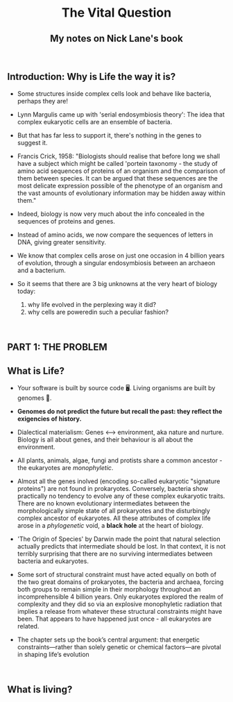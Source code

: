 <h1 align="center">
  The Vital Question

<h2 align="center">My notes on Nick Lane's book</h2>

</h1>
<br>

## Introduction: Why is Life the way it is?

* Some structures inside complex cells look and behave like bacteria, perhaps they are!
* Lynn Margulis came up with 'serial endosymbiosis theory': The idea that complex eukaryotic cells are an ensemble of bacteria.
* But that has far less to support it, there's nothing in the genes to suggest it.
* Francis Crick, 1958: "Biologists should realise that before long we shall have a subject which might be called 'portein taxonomy - the study of amino acid sequences
of proteins of an organism and the comparison of them between species. It can be argued that these sequences are the most delicate expression possible
of the phenotype of an organism and the vast amounts of evolutionary information may be hidden away within them."
* Indeed, biology is now very much about the info concealed in the sequences of proteins and genes.
* Instead of amino acids, we now compare the sequences of letters in DNA, giving greater sensitivity.
* We know that complex cells arose on just one occasion in 4 billion years of evolution, through a singular endosymbiosis between an archaeon and a bacterium.

* So it seems that there are 3 big unknowns at the very heart of biology today:
  1. why life evolved in the perplexing way it did?
  2. why cells are poweredin such a peculiar fashion?

<br>

## PART 1: THE PROBLEM
## What is Life?

* Your software is built by source code 🖥️.
Living organisms are built by genomes 🧬.

* **Genomes do not predict the future but recall the past: they reflect the exigencies of history.**
* Dialectical materialism: Genes <--> environment, aka nature and nurture. Biology is all about genes, and their behaviour is all about the environment.
* All plants, animals, algae, fungi and protists share a common ancestor - the eukaryotes are _monophyletic_.
* Almost all the genes inolved (encoding so-called eukaryotic "signature proteins") are not found in prokaryotes. Conversely, bacteria show practically no tendency to evolve any of these complex eukaryotic traits.
There are no known evolutionary intermediates between the morphologically simple state of all prokaryotes and the disturbingly complex ancestor of eukaryotes. All these attributes of complex life arose in a
_phylogenetic_ void, a **black hole** at the heart of biology.
* 'The Origin of Species' by Darwin made the point that natural selection actually predicts that intermediate should be lost. In that context, it is not terribly surprising that there are no surviving intermediates between
bacteria and eukaryotes.
* Some sort of structural constraint must have acted equally on both of the two great domains of prokaryotes, the bacteria and archaea, forcing both groups to remain simple in their morphology throughout an incomprehensible
4 billion years. Only eukaryotes explored the realm of complexity and they did so via an explosive monophyletic radiation that implies a release from whatever these structural constraints might have been.
That appears to have happened just once - all eukaryotes are related.

* The chapter sets up the book’s central argument: that energetic constraints—rather than solely genetic or chemical factors—are pivotal in shaping life’s evolution

<br>

## What is living?




<br>

